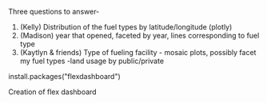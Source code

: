 Three questions to answer- 
1. (Kelly) Distribution of the fuel types by latitude/longitude (plotly)
2. (Madison) year that opened, faceted by year, lines corresponding to fuel type 
3. (Kaytlyn & friends) Type of fueling facility - mosaic plots, possibly facet my fuel types 
-land usage by public/private 

install.packages("flexdashboard")

Creation of flex dashboard 



